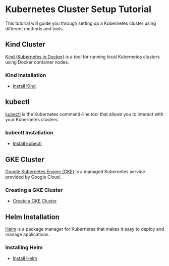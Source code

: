 # Kubernetes Cluster Setup Tutorial

This tutorial will guide you through setting up a Kubernetes cluster using different methods and tools.

## Kind Cluster

[Kind (Kubernetes in Docker)](https://kind.sigs.k8s.io/) is a tool for running local Kubernetes clusters using Docker container nodes.

### Kind Installation

- [Install Kind](https://github.com/mashby2022/Kubernetes-troubleshooting-Oreilly/blob/main/labs/Kind%20setup.md)


## kubectl

[kubectl](https://kubernetes.io/docs/reference/kubectl/overview/) is the Kubernetes command-line tool that allows you to interact with your Kubernetes clusters.

### kubectl Installation

- [Install kubectl](https://github.com/mashby2022/Kubernetes-troubleshooting-Oreilly/blob/main/labs/kubectl%20install.md)

## GKE Cluster

[Google Kubernetes Engine (GKE)](https://cloud.google.com/kubernetes-engine) is a managed Kubernetes service provided by Google Cloud.

### Creating a GKE Cluster

- [Create a GKE Cluster]([#creating-a-gke-cluster](https://github.com/mashby2022/Kubernetes-troubleshooting-Oreilly/blob/4b62ffa81d214864714aa089d4761de5a479e437/labs/GKE%20setup.md))

## Helm Installation

[Helm](https://helm.sh/) is a package manager for Kubernetes that makes it easy to deploy and manage applications.

### Installing Helm

- [Install Helm]([#installing-helm](https://github.com/mashby2022/Kubernetes-troubleshooting-Oreilly/blob/4b62ffa81d214864714aa089d4761de5a479e437/labs/Helm%20install.md))




